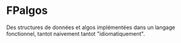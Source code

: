 # FPalgos
Des structures de données et algos implémentées dans un langage fonctionnel, tantot naivement tantot "idiomatiquement".
